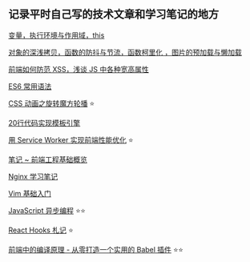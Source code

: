 ## 记录平时自己写的技术文章和学习笔记的地方

[变量，执行环境与作用域，this](./posts/1.md)

[对象的深浅拷贝，函数的防抖与节流，函数柯里化 ，图片的预加载与懒加载](./posts/2.md)

[前端如何防范 XSS，浅谈 JS 中各种宽高属性](./posts/3.md)

[ES6 常用语法](./posts/4.md)

[CSS 动画之旋转魔方轮播](./posts/5.md)  :star:

[20行代码实现模板引擎](./posts/6.md)

[用 Service Worker 实现前端性能优化](./posts/7.md)  :star:

[笔记 ~ 前端工程基础概览](./posts/8/index.md)

[Nginx 学习笔记](./posts/9.md)

[Vim 基础入门](./posts/10.md)

[JavaScript 异步编程](./posts/11/index.md)  :star::star:

[React Hooks 札记](./posts/12/index.md) :star:

[前端中的编译原理 - 从零打造一个实用的 Babel 插件](./posts/13/index.md) :star::star: 



